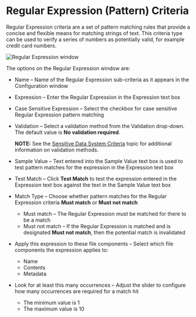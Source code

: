 # Regular Expression (Pattern) Criteria

Regular Expression criteria are a set of pattern matching rules that provide a concise and flexible
means for matching strings of text. This criteria type can be used to verify a series of numbers as
potentially valid, for example credit card numbers.

![Regular Expression window](/img/product_docs/accessanalyzer/sensitivedatadiscovery/criteriaeditor/criteriatype/regularexpression.webp)

The options on the Regular Expression window are:

- Name – Name of the Regular Expression sub-criteria as it appears in the Configuration window
- Expression – Enter the Regular Expression in the Expression text box
- Case Sensitive Expression – Select the checkbox for case sensitive Regular Expression pattern
  matching
- Validation – Select a validation method from the Validation drop-down. The default value is **No
  validation required**.

  **NOTE:** See the [Sensitive Data System Criteria](/docs/accessanalyzer/12.0/sensitive-data/systemcriteria.md) topic for additional
  information on validation methods.

- Sample Value – Text entered into the Sample Value text box is used to test pattern matches for the
  expression in the Expression text box
- Test Match – Click **Test Match** to test the expression entered in the Expression text box
  against the text in the Sample Value text box
- Match Type – Choose whether pattern matches for the Regular Expression criteria **Must match** or
  **Must not match**

  - Must match – The Regular Expression must be matched for there to be a match
  - Must not match – If the Regular Expression is matched and is designated **Must not match**,
    then the potential match is invalidated

- Apply this expression to these file components – Select which file components the expression
  applies to:

  - Name
  - Contents
  - Metadata

- Look for at least this many occurrences – Adjust the slider to configure how many occurrences are
  required for a match hit

  - The minimum value is 1
  - The maximum value is 10
